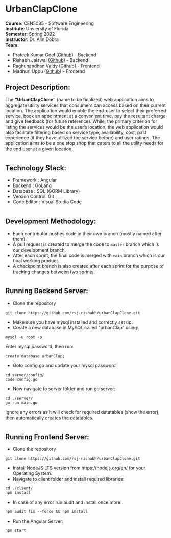 # UrbanClapClone

<b>Course</b>: CEN5035 - Software Engineering <br>
<b>Institute</b>: Unviersity of Florida <br>
<b>Semester</b>: Spring 2022 <br>
<b>Instructor</b>: Dr. Alin Dobra <br>
<b>Team</b>: 
* Prateek Kumar Goel ([Github](https://github.com/pkgprateek)) - Backend
* Rishabh Jaiswal ([Github](https://github.com/rsj-rishabh)) - Backend
* Raghunandhan Vaidy ([Github](https://github.com/Skillic-Kaiser)) - Frontend
* Madhuri Uppu ([Github](https://github.com/MadhuriUppu)) - Frontend

## Project Description:
The <strong>“UrbanClapClone”</strong> (name to be finalized) web application aims to aggregate utility services that consumers can access based on their current location. The application would enable the end-user to select their preferred service, book an appointment at a convenient time, pay the resultant charge and give feedback (for future reference). While, the primary criterion for listing the services would be the user’s location, the web application would also facilitate filtering based on service type, availability, cost, past experience (if they have utilized the service before) and user ratings. The application aims to be a one stop shop that caters to all the utility needs for the end user at a given location.

#

## Technology Stack:
* Framework : Angular
* Backend : GoLang
* Database : SQL (GORM Library)
* Version Control: Git
* Code Editor : Visual Studio Code

#

## Development Methodology:
* Each contributor pushes code in their own branch (mostly named after them).
* A pull request is created to merge the code to `master` branch which is our development branch.
* After each sprint, the final code is merged with `main` branch which is our final working product.
* A checkpoint branch is also created after each sprint for the purpose of tracking changes between two sprints.

#

## Running Backend Server:
* Clone the repository
```
git clone https://github.com/rsj-rishabh/urbanClapClone.git
```
* Make sure you have mysql installed and correctly set up.
* Create a new database in MySQL called "urbanClap" using:
```
mysql -u root -p
```
Enter mysql password, then run:
```
create database urbanClap;
```
* Goto config.go and update your mysql password
```
cd server/config/
code config.go
```
* Now navigate to server folder and run go server:
```
cd ./server/
go run main.go
```
Ignore any errors as it will check for required datatables (show the error), then automatically creates the datatables.

#

## Running Frontend Server:
* Clone the repository
```
git clone https://github.com/rsj-rishabh/urbanClapClone.git
```
* Install NodeJS LTS version from https://nodejs.org/en/ for your Operating System.
* Navigate to client folder and install required libraries:
```
cd ./client/
npm install
```
* In case of any error run audit and install once more:
```
npm audit fix --force && npm install
```
* Run the Angular Server:
```
npm start
```